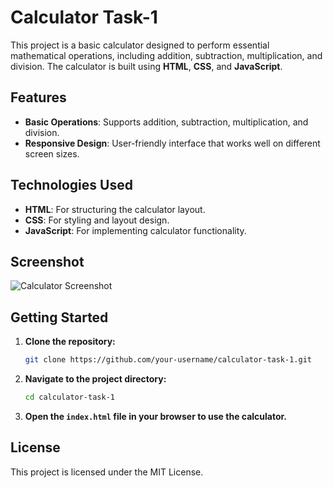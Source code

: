 # Calculator Task-1

This project is a basic calculator designed to perform essential mathematical operations, including addition, subtraction, multiplication, and division. The calculator is built using **HTML**, **CSS**, and **JavaScript**.

## Features
- **Basic Operations**: Supports addition, subtraction, multiplication, and division.
- **Responsive Design**: User-friendly interface that works well on different screen sizes.

## Technologies Used
- **HTML**: For structuring the calculator layout.
- **CSS**: For styling and layout design.
- **JavaScript**: For implementing calculator functionality.

## Screenshot
![Calculator Screenshot](https://github.com/ajaypatil1993/Calculator_task-1/assets/113763820/d1360411-214d-4850-bcf6-fca783d06bf7)

## Getting Started

1. **Clone the repository:**
   ```bash
   git clone https://github.com/your-username/calculator-task-1.git
   ```
2. **Navigate to the project directory:**
   ```bash
   cd calculator-task-1
   ```
3. **Open the `index.html` file in your browser to use the calculator.**

## License
This project is licensed under the MIT License.
